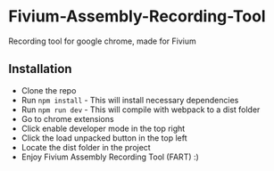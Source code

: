 # Fivium-Assembly-Recording-Tool
Recording tool for google chrome, made for Fivium

## Installation 

- Clone the repo
- Run `npm install` - This will install necessary dependencies
- Run `npm run dev` - This will compile with webpack to a dist folder
- Go to chrome extensions
- Click enable developer mode in the top right
- Click the load unpacked button in the top left
- Locate the dist folder in the project
- Enjoy Fivium Assembly Recording Tool (FART) :)
